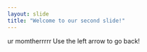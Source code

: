 ```yaml
---
layout: slide
title: "Welcome to our second slide!"
---
```

ur momtherrrrr
Use the left arrow to go back!
